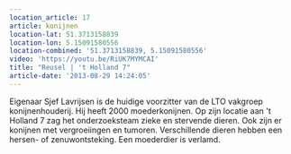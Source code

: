 ```yaml
---
location_article: 17
article: konijnen
location-lat: 51.3713158839
location-lon: 5.15091580556
location-combined: '51.3713158839, 5.15091580556'
video: 'https://youtu.be/RiUK7MYMCAI'
title: "Reusel | 't Holland 7"
article-date: '2013-08-29 14:24:05'
---
```


Eigenaar Sjef Lavrijsen is de huidige voorzitter van de LTO vakgroep konijnenhouderij. Hij heeft 2000 moederkonijnen. Op zijn locatie aan 't Holland 7 zag het onderzoeksteam zieke en stervende dieren. Ook zijn er konijnen met vergroeiingen en tumoren. Verschillende dieren hebben een hersen- of zenuwontsteking. Een moederdier is verlamd.